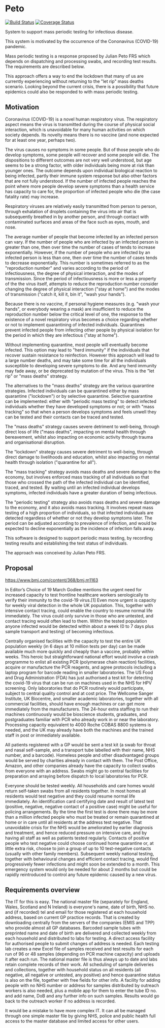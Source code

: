 # Peto

[![Build Status](https://travis-ci.org/johnbywater/peto.svg?branch=master)](https://travis-ci.org/johnbywater/peto)
[![Coverage Status](https://coveralls.io/repos/github/johnbywater/peto/badge.svg?branch=master#)](https://coveralls.io/github/johnbywater/peto)

System to support mass periodic testing for infectious disease.

This system is motivated by the occurrence of the Cononavirus (COVID-19) pandemic.

Mass periodic testing is a response proposed by Julian Peto FRS which depends on
dispatching and processing swabs, and recording test results. The requirements are
described below.

This approach offers a way to end the lockdown that many of us are currently experiencing
without returning to the "let rip" mass deaths scenario. Looking beyond the current crisis,
there is a possibility that future epidemics could also be responded to with mass periodic
testing.


## Motivation

Coronavirus (COVID-19) is a novel human respiratory virus.
The respiratory aspect means the virus is transmitted during
the course of physical social interaction, which is unavoidable
for many human activities on which society depends. Its novelty
means there is no vaccine (and none expected for at least one year,
perhaps two).

The virus causes no symptoms in some people. But of those people who
do develop symptoms, some people will recover and some people will die.
The dispositions to different outcomes are not very well understood, but
age seems to be a strong factor, with older individuals being more at risk
than younger ones. The outcome depends upon individual biological reaction
to being infected, partly their immune system response but also other
factors that are not fully understood. If the number of infected people
reaches the point where more people develop severe symptoms than a health
service has capacity to care for, the proportion of infected people who die
(the case fatality rate) may increase.

Respiratory viruses are relatively easily transmitted from person to person,
through exhalation of droplets containing the virus into air that is subsequently
breathed in by another person, and through contact with contaminated surfaces
and areas of the face such as eyes, mouth, and nose.

The average number of people that become infected by an infected person can vary.
If the number of people who are infected by an infected person is greater than one,
then over time the number of cases of tends to increase exponentially. However, if
the number of people who are infected by an infected person is less than one, then
over time the number of cases tends to decrease exponentially. This number is sometimes
referred to as the "reproduction number" and varies according to the period of
infectiousness, the degree of physical interaction, and the modes of transmission.
Since the period of infectiousness is more or less a property of the the virus itself,
attempts to reduce the reproduction number consider changing the degree of physical
interaction ("stay at home") and the modes of transmission ("catch it, kill it, bin it",
"wash your hands"). 

Because there is no vaccine, if personal hygiene measures (e.g. "wash your hands", or
everybody wearing a mask) are insufficient to reduce the reproduction number below the
critical level of one, the response to the existence of a novel respiratory virus becomes
a choice regarding whether or not to implement quarantining of infected individuals.
Quarantines prevent infected people from infecting other people by physical isolation
for the period in which they are infectious ("stay at home").

Without implementing quarantine, most people will eventually become infected. This
option may lead to "herd immunity" if the individuals that recover sustain resistance
to reinfection. However this approach will lead to a large number deaths, and may take
some time for all the individuals susceptible to developing severe symptoms to die. And
any herd immunity may fade away, or be deprecated by mutation of the virus. This is the
"let rip" or "mass deaths" strategy.

The alternatives to the "mass deaths" strategy are the various quarantine strategies.
Infected individuals can be quarantined either by mass quarantine ("lockdown") or by
selective quarantine. Selective quarantine can be implemented: either with "periodic
mass testing" to detect infected individuals whether they have developed
symptoms or not; or with "mass tracking" so that when a person develops symptoms
and feels unwell they can be tested and their contacts can be traced and tested.

The "mass deaths" strategy causes severe detriment to well-being, through direct
loss of life ("mass deaths", impacting on mental health through bereavement,
whilst also impacting on economic activity through trauma and organisational disruption.

The "lockdown" strategy causes severe detriment to well-being, through direct
damage to livelihoods and education, whilst also impacting on mental
health through isolation ("quarantine for all").

The "mass tracking" strategy avoids mass deaths and severe damage to the
economy, but involves enforced mass tracking of all individuals so that those
who crossed the path of the infected individual can be identified, traced,
and tested. By waiting until an infected individual develops symptoms, infected
individuals have a greater duration of being infectious.

The "periodic testing" strategy also avoids mass deaths and severe damage to the
economy, and it also avoids mass tracking. It involves repeat mass testing of a
high proportion of individuals, so that infected individuals are detected regardless
of whether or not they develop symptoms later. The period can be adjusted according
to prevalence of infection, and would be expected to decline exponentially as the
incidence of infection falls away.

This software is designed to support periodic mass testing, by recording testing
results and establishing the test status of individuals. 

The approach was conceived by Julian Peto FRS.


## Proposal

https://www.bmj.com/content/368/bmj.m1163

In Editor’s Choice of 19 March Godlee mentions the urgent need for increased capacity to test frontline healthcare workers serologically to verify their immunity to the covid-19 virus.[1] Even more urgent is capacity for weekly viral detection in the whole UK population. This, together with intensive contact tracing, could enable the country to resume normal life immediately. The virus could only survive in those who are untested, and contact tracing would often lead to them. Within the tested population anyone infected would be detected within about a week (0 to 7 days plus sample transport and testing) of becoming infectious.

Centrally organised facilities with the capacity to test the entire UK population weekly (in 6 days at 10 million tests per day) can be made available much more quickly and cheaply than a vaccine, probably within weeks. This heroic but straightforward national effort would involve a crash programme to enlist all existing PCR (polymerase chain reaction) facilities, acquire or manufacture the PCR reagents, and agree protocols including a laptop program for barcode reading in smaller laboratories. The US Food and Drug Administration (FDA) has just authorised a test kit for detecting the covid-19 virus that can be run on machines used in the NHS for HPV screening. Only laboratories that do PCR routinely would participate, subject to central quality control and at cost price. The Wellcome Sanger Institute, UK Biocentre, and smaller academic laboratories, together with all commercial facilities, should have enough machines or can get more immediately from the manufacturers. The 24-hour extra staffing to run their machines continuously would be bioscience students, graduates, and postgraduates familiar with PCR who already work in or near the laboratory. Processing capacity equivalent to 4000 Roche COBAS 8800 systems is needed, and the UK may already have both the machines and the trained staff in post or immediately available.

All patients registered with a GP would be sent a test kit (a swab for throat and nasal self-sample, and a transport tube labelled with their name, NHS number, and a barcode). Homeless people and other disadvantaged groups would be served by charities already in contact with them. The Post Office, Amazon, and other companies already have the capacity to collect swabs from everyone with an address. Swabs might go to central facilities for preparation and arraying before dispatch to local laboratories for PCR.

Everyone should be tested weekly. All households and care homes would return self-taken swabs from all residents together. In most homes all residents would test negative and they could resume normal life immediately. An identification card certifying date and result of latest test (positive, negative, negative contact of a positive case) might be useful for policing arrangements. By the time the first test is done there may be more than a million infected people who must be treated or remain quarantined at home or in care until all residents at the address test negative. That unavoidable crisis for the NHS would be ameliorated by earlier diagnosis and treatment, and hence reduced pressure on intensive care, and by having all staff as well as patients tested regularly. Contacts of positive people who test negative could choose continued home quarantine or, at little extra risk, choose to join a group of up to 10 test-negative contacts (usually with other family members). Subsequent weekly national testing, together with behavioural changes and efficient contact tracing, would find progressively fewer infections and might soon be extended to a month. This emergency system would only be needed for about 2 months but could be rapidly reintroduced to control any future epidemic caused by a new virus.

## Requirements overview

The IT for this is easy. The national master file (separately for England, Wales, Scotland and N Ireland) is everyone's name, date of birth, NHS no. and (if recorded) tel and email for those registered at each household address, based on current GP practice records. That is created by downloading centrally from the servers of the companies (EMIS and TPP) who provide almost all GP databases. Barcoded sample tubes with preprinted name and date of birth are delivered and collected weekly from each household and distributed to labs for testing. A direct access facility for authorised people to submit changes of address is needed. Each testing lab creates a new Excel file of samples received and test results for each run of 96 or 48 samples (depending on PCR machine capacity) and uploads it after each run. The national master file is thus always up to date and labs retain complete records of their work. All scheduling of sample deliveries and collections, together with household status on all residents (all negative, all negative or untested, any positive) and hence quarantine status is also on the file, together with free fields for other info. A facility for adding people with no NHS number or address for samples distributed by outreach workers is also needed, plus a mobile app for them to enter the tube ID no. and add name, DoB and any further info on such samples. Results would go back to the outreach worker if no address is recorded.

It would be a mistake to have more complex IT. It can all be managed through one simple master file by giving NHS, police and public health full access to the master database and limited access for other users.